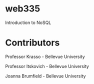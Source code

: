# web335
Introduction to NoSQL 

# Contributors

Professor Krasso - Bellevue University

Professor Itskovich - Bellevue University

Joanna Brumfield - Bellevue University 
